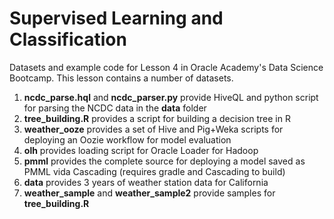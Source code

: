 Supervised Learning and Classification
==============================

Datasets and example code for Lesson 4 in Oracle Academy's Data Science Bootcamp. This lesson contains a number of datasets.

1. **ncdc_parse.hql** and **ncdc_parser.py** provide HiveQL and python script for parsing the NCDC data in the **data** folder
2. **tree_building.R** provides a script for building a decision tree in R
3. **weather_ooze** provides a set of Hive and Pig+Weka scripts for deploying an Oozie workflow for model evaluation
4. **olh** provides loading script for Oracle Loader for Hadoop
5. **pmml** provides the complete source for deploying a model saved as PMML vida Cascading (requires gradle and Cascading to build)
6. **data** provides 3 years of weather station data for California
7. **weather_sample** and **weather_sample2** provide samples for **tree_building.R**